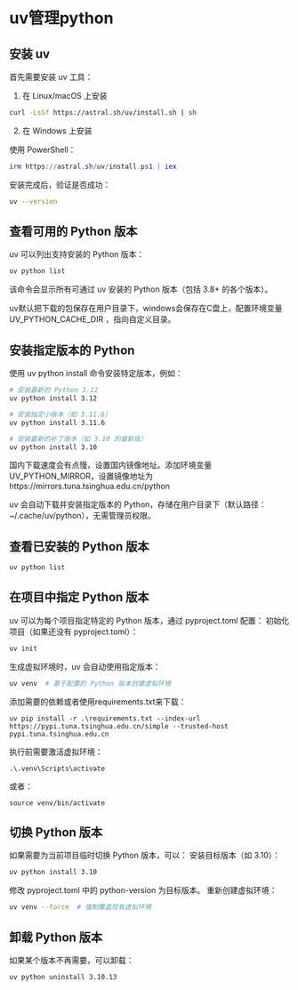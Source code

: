 # uv管理python

## 安装 uv

首先需要安装 uv 工具：
1. 在 Linux/macOS 上安装

```bash
curl -LsSf https://astral.sh/uv/install.sh | sh
```

2. 在 Windows 上安装

使用 PowerShell：

```powershell
irm https://astral.sh/uv/install.ps1 | iex
```

安装完成后，验证是否成功：

```bash
uv --version
```

## 查看可用的 Python 版本

uv 可以列出支持安装的 Python 版本：

```bash
uv python list
```

该命令会显示所有可通过 uv 安装的 Python 版本（包括 3.8+ 的各个版本）。

uv默认把下载的包保存在用户目录下，windows会保存在C盘上，配置环境变量UV_PYTHON_CACHE_DIR ，指向自定义目录。

## 安装指定版本的 Python

使用 uv python install 命令安装特定版本，例如：

```bash
# 安装最新的 Python 3.12
uv python install 3.12

# 安装指定小版本（如 3.11.6）
uv python install 3.11.6

# 安装最新的补丁版本（如 3.10 的最新版）
uv python install 3.10
```

国内下载速度会有点慢，设置国内镜像地址。添加环境变量UV_PYTHON_MIRROR，设置镜像地址为https://mirrors.tuna.tsinghua.edu.cn/python

uv 会自动下载并安装指定版本的 Python，存储在用户目录下（默认路径：~/.cache/uv/python），无需管理员权限。

## 查看已安装的 Python 版本
```bash
uv python list
```

## 在项目中指定 Python 版本
uv 可以为每个项目指定特定的 Python 版本，通过 pyproject.toml 配置：
初始化项目（如果还没有 pyproject.toml）：

```bash
uv init
```


生成虚拟环境时，uv 会自动使用指定版本：

```bash
uv venv  # 基于配置的 Python 版本创建虚拟环境
```

添加需要的依赖或者使用requirements.txt来下载：

```shell
uv pip install -r .\requirements.txt --index-url https://pypi.tuna.tsinghua.edu.cn/simple --trusted-host pypi.tuna.tsinghua.edu.cn
```

执行前需要激活虚拟环境：

```shell
.\.venv\Scripts\activate  
```

或者：

```shell
source venv/bin/activate
```

## 切换 Python 版本

如果需要为当前项目临时切换 Python 版本，可以：
安装目标版本（如 3.10）：

```bash
uv python install 3.10
```
修改 pyproject.toml 中的 python-version 为目标版本。
重新创建虚拟环境：

```bash
uv venv --force  # 强制覆盖现有虚拟环境
```

## 卸载 Python 版本

如果某个版本不再需要，可以卸载：

```bash
uv python uninstall 3.10.13
```